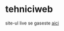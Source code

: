 # tehniciweb
site-ul live se gaseste <a href="http://desyweb.com/5/krip/home.html" target="_blank">aici</a>
